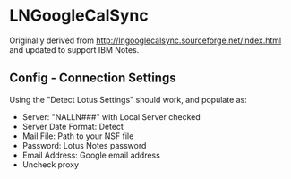 # LNGoogleCalSync

Originally derived from http://lngooglecalsync.sourceforge.net/index.html and updated to support IBM Notes.

## Config - Connection Settings

Using the "Detect Lotus Settings" should work, and populate as:

* Server: "NALLN###" with Local Server checked
* Server Date Format: Detect
* Mail File: Path to your NSF file
* Password: Lotus Notes password
* Email Address: Google email address
* Uncheck proxy
